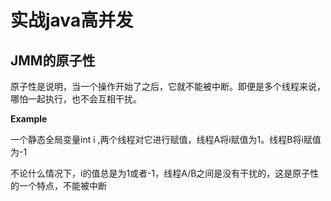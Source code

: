 # 实战java高并发

## JMM的原子性

原子性是说明，当一个操作开始了之后，它就不能被中断。即便是多个线程来说，哪怕一起执行，也不会互相干扰。

**Example**

一个静态全局变量int i ,两个线程对它进行赋值，线程A将i赋值为1。线程B将i赋值为-1

不论什么情况下，i的值总是为1或者-1，线程A/B之间是没有干扰的，这是原子性的一个特点，不能被中断